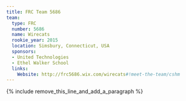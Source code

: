 ```yaml
---
title: FRC Team 5686
team:
  type: FRC
  number: 5686
  name: Wirecats
  rookie_year: 2015
  location: Simsbury, Connecticut, USA
  sponsors:
  - United Technologies
  - Ethel Walker School
  links:
    Website: http://frc5686.wix.com/wirecats#!meet-the-team/cshm
---
```


{% include remove_this_line_and_add_a_paragraph %}